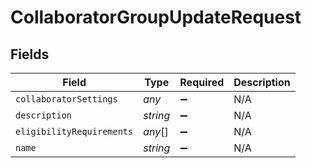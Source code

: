 # CollaboratorGroupUpdateRequest


## Fields

| Field                     | Type                      | Required                  | Description               |
| ------------------------- | ------------------------- | ------------------------- | ------------------------- |
| `collaboratorSettings`    | *any*                     | :heavy_minus_sign:        | N/A                       |
| `description`             | *string*                  | :heavy_minus_sign:        | N/A                       |
| `eligibilityRequirements` | *any*[]                   | :heavy_minus_sign:        | N/A                       |
| `name`                    | *string*                  | :heavy_minus_sign:        | N/A                       |